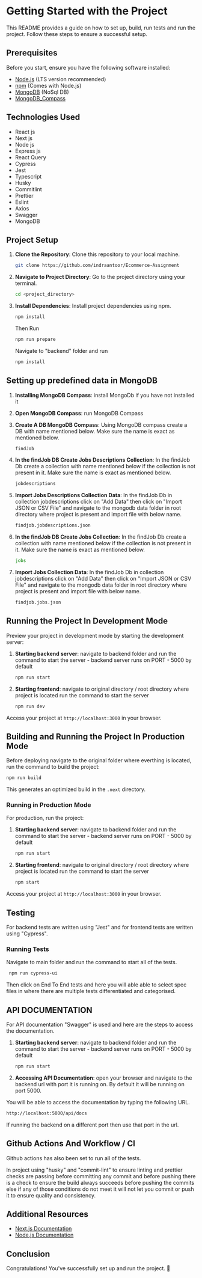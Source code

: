 # Getting Started with the Project

This README provides a guide on how to set up, build, run tests and run the project. Follow these steps to ensure a successful setup.

## Prerequisites

Before you start, ensure you have the following software installed:

- [Node.js](https://nodejs.org/) (LTS version recommended)
- [npm](https://www.npmjs.com/) (Comes with Node.js)
- [MongoDB](https://www.mongodb.com) (NoSql DB)
- [MongoDB_Compass](https://www.mongodb.com/try/download/compass)

## Technologies Used

- React js
- Next js
- Node js
- Express js
- React Query
- Cypress
- Jest
- Typescript
- Husky
- Commitlint
- Prettier
- Eslint
- Axios
- Swagger
- MongoDB

## Project Setup

1. **Clone the Repository**: Clone this repository to your local machine.

   ```bash
   git clone https://github.com/indraantoor/Ecommerce-Assignment
   ```

2. **Navigate to Project Directory**: Go to the project directory using your terminal.

   ```bash
   cd <project_directory>
   ```

3. **Install Dependencies**: Install project dependencies using npm.

   ```bash
   npm install
   ```

   Then Run

   ```bash
   npm run prepare
   ```

   Navigate to "backend" folder and run

   ```bash
   npm install
   ```

## Setting up predefined data in MongoDB

1. **Installing MongoDB Compass**: install MongoDb if you have not installed it

2. **Open MongoDB Compass**: run MongoDB Compass

3. **Create A DB MongoDB Compass**: Using MongoDB compass create a DB with name mentioned below. Make sure the name is exact as mentioned below.

   ```bash
   findJob
   ```

4. **In the findJob DB Create Jobs Descriptions Collection**: In the findJob Db create a collection with name mentioned below if the collection is not present in it. Make sure the name is exact as mentioned below.

   ```bash
   jobdescriptions
   ```

5. **Import Jobs Descriptions Collection Data**: In the findJob Db in collection jobdescriptions click on "Add Data" then click on "Import JSON or CSV File" and navigate to the mongodb data folder in root directory where project is present and import file with below name.

   ```bash
   findjob.jobdescriptions.json
   ```

6. **In the findJob DB Create Jobs Collection**: In the findJob Db create a collection with name mentioned below if the collection is not present in it. Make sure the name is exact as mentioned below.

   ```bash
   jobs
   ```

7. **Import Jobs Collection Data**: In the findJob Db in collection jobdescriptions click on "Add Data" then click on "Import JSON or CSV File" and navigate to the mongodb data folder in root directory where project is present and import file with below name.

   ```bash
   findjob.jobs.json
   ```

## Running the Project In Development Mode

Preview your project in development mode by starting the development server:

1. **Starting backend server**: navigate to backend folder and run the command to start the server - backend server runs on PORT - 5000 by default

   ```bash
   npm run start
   ```

2. **Starting frontend**: navigate to original directory / root directory where project is located run the command to start the server

   ```bash
   npm run dev
   ```

Access your project at `http://localhost:3000` in your browser.

## Building and Running the Project In Production Mode

Before deploying navigate to the original folder where everthing is located, run the command to build the project:

```bash
npm run build
```

This generates an optimized build in the `.next` directory.

### Running in Production Mode

For production, run the project:

1. **Starting backend server**: navigate to backend folder and run the command to start the server - backend server runs on PORT - 5000 by default

   ```bash
   npm run start
   ```

2. **Starting frontend**: navigate to original directory / root directory where project is located run the command to start the server

   ```bash
   npm start
   ```

Access your project at `http://localhost:3000` in your browser.

## Testing

For backend tests are written using "Jest" and for frontend tests are written using "Cypress".

### Running Tests

Navigate to main folder and run the command to start all of the tests.

```bash
 npm run cypress-ui
```

Then click on End To End tests and here you will able able to select spec files in where there are multiple tests differentiated and categorised.

## API DOCUMENTATION

For API documentation "Swagger" is used and here are the steps to access the documentation.

1. **Starting backend server**: navigate to backend folder and run the command to start the server - backend server runs on PORT - 5000 by default

   ```bash
   npm run start
   ```

2. **Accessing API Documentation**: open your browser and navigate to the backend url with port it is running on. By default it will be running on port 5000.

You will be able to access the documentation by typing the following URL.

```bash
http://localhost:5000/api/docs
```

If running the backend on a different port then use that port in the url.

## Github Actions And Workflow / CI

Github actions has also been set to run all of the tests.

In project using "husky" and "commit-lint" to ensure linting and prettier checks are passing before committing any commit and before pushing there is a check to ensure the build always succeeds before pushing the commits else if any of those conditions do not meet it will not let you commit or push it to ensure quality and consistency.

## Additional Resources

- [Next.js Documentation](https://nextjs.org/docs)
- [Node.js Documentation](https://nodejs.org/en/docs/)

## Conclusion

Congratulations! You've successfully set up and run the project. 🚀
